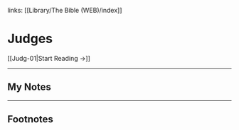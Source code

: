 links: [[Library/The Bible (WEB)/index]]
# Judges

[[Judg-01|Start Reading →]]

---
## My Notes

---
## Footnotes